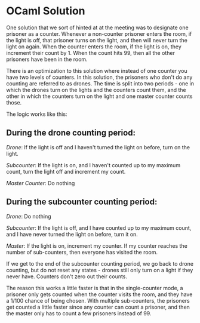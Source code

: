 # OCaml Solution

One solution that we sort of hinted at at the meeting was to designate
one prisoner as a counter. Whenever a non-counter prisoner enters the
room, if the light is off, that prisoner turns on the light, and then
will never turn the light on again. When the counter enters the room,
if the light is on, they increment their count by 1. When the count
hits 99, then all the other prisoners have been in the room.

There is an optimization to this solution where instead of one counter
you have two levels of counters. In this solution, the prisoners who
don't do any counting are referred to as drones. The time is split into
two periods - one in which the drones turn on the lights and the counters
count them, and the other in which the counters turn on the light and
one master counter counts those.

The logic works like this:

## During the drone counting period:

*Drone*: If the light is off and I haven't turned the light on before, turn on the light.

*Subcounter*: If the light is on, and I haven't counted up to my maximum count, turn the light
off and increment my count.

*Master Counter*: Do nothing

## During the subcounter counting period:

*Drone*: Do nothing

*Subcounter*: If the light is off, and I have counted up to my maximum count, and I have
never turned the light on before, turn it on.

*Master*: If the light is on, increment my counter. If my counter reaches the number of
sub-counters, then everyone has visited the room.


If we get to the end of the subcounter counting period, we go back to drone counting,
but do not reset any states - drones still only turn on a light if they never have.
Counters don't zero out their counts.

The reason this works a little faster is that in the single-counter mode, a prisoner only
gets counted when the counter visits the room, and they have a 1/100 chance of being chosen.
With multiple sub-counters, the prisoners get counted a little faster since any counter
can count a prisoner, and then the master only has to count a few prisoners instead of 99.


